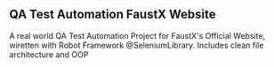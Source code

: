 ﻿## QA Test Automation FaustX Website
 
 <p>A real world QA Test Automation Project for FaustX's Official Website, wiretten with Robot Framework @SeleniumLibrary. Includes clean file architecture and OOP</p>
